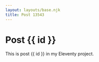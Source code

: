 ```yaml
---
layout: layouts/base.njk
title: Post 13543
---
```


# Post {{ id }}

This is post {{ id }} in my Eleventy project.
